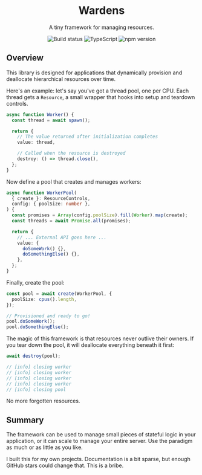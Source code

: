 <div align="center">
  <h1>Wardens</h1>
  <p>A tiny framework for managing resources.</p>
  <img alt="Build status" src="https://img.shields.io/github/actions/workflow/status/PsychoLlama/wardens/test.yml?branch=main" />
  <img alt="TypeScript" src="https://img.shields.io/npm/types/wardens" />
  <img alt="npm version" src="https://img.shields.io/npm/v/wardens" />
</div>

## Overview

This library is designed for applications that dynamically provision and deallocate hierarchical resources over time.

Here's an example: let's say you've got a thread pool, one per CPU. Each thread gets a `Resource`, a small wrapper that hooks into setup and teardown controls.

```typescript
async function Worker() {
  const thread = await spawn();

  return {
    // The value returned after initialization completes
    value: thread,

    // Called when the resource is destroyed
    destroy: () => thread.close(),
  };
}
```

Now define a pool that creates and manages workers:

```typescript
async function WorkerPool(
  { create }: ResourceControls,
  config: { poolSize: number },
) {
  const promises = Array(config.poolSize).fill(Worker).map(create);
  const threads = await Promise.all(promises);

  return {
    // ... External API goes here ...
    value: {
      doSomeWork() {},
      doSomethingElse() {},
    },
  };
}
```

Finally, create the pool:

```typescript
const pool = await create(WorkerPool, {
  poolSize: cpus().length,
});

// Provisioned and ready to go!
pool.doSomeWork();
pool.doSomethingElse();
```

The magic of this framework is that resources never outlive their owners. If you tear down the pool, it will deallocate everything beneath it first:

```typescript
await destroy(pool);

// [info] closing worker
// [info] closing worker
// [info] closing worker
// [info] closing worker
// [info] closing pool
```

No more forgotten resources.

## Summary

The framework can be used to manage small pieces of stateful logic in your application, or it can scale to manage your entire server. Use the paradigm as much or as little as you like.

I built this for my own projects. Documentation is a bit sparse, but enough GitHub stars could change that. This is a bribe.
